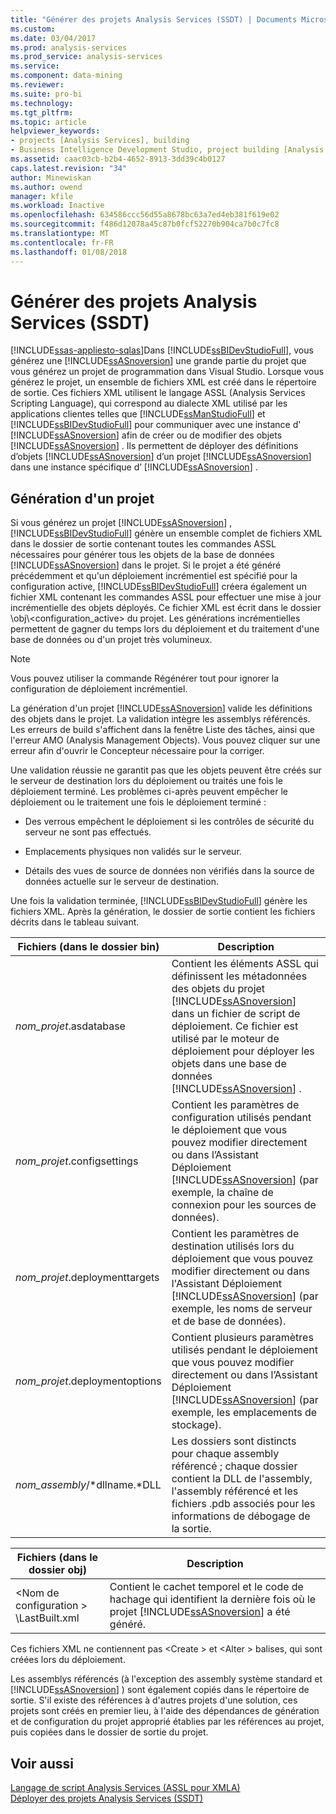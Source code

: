 ```yaml
---
title: "Générer des projets Analysis Services (SSDT) | Documents Microsoft"
ms.custom: 
ms.date: 03/04/2017
ms.prod: analysis-services
ms.prod_service: analysis-services
ms.service: 
ms.component: data-mining
ms.reviewer: 
ms.suite: pro-bi
ms.technology: 
ms.tgt_pltfrm: 
ms.topic: article
helpviewer_keywords:
- projects [Analysis Services], building
- Business Intelligence Development Studio, project building [Analysis Services]
ms.assetid: caac03cb-b2b4-4652-8913-3dd39c4b0127
caps.latest.revision: "34"
author: Minewiskan
ms.author: owend
manager: kfile
ms.workload: Inactive
ms.openlocfilehash: 634586ccc56d55a8678bc63a7ed4eb381f619e02
ms.sourcegitcommit: f486d12078a45c87b0fcf52270b904ca7b0c7fc8
ms.translationtype: MT
ms.contentlocale: fr-FR
ms.lasthandoff: 01/08/2018
---
```

# <a name="build-analysis-services-projects-ssdt"></a>Générer des projets Analysis Services (SSDT)
[!INCLUDE[ssas-appliesto-sqlas](../../includes/ssas-appliesto-sqlas.md)]Dans [!INCLUDE[ssBIDevStudioFull](../../includes/ssbidevstudiofull-md.md)], vous générez une [!INCLUDE[ssASnoversion](../../includes/ssasnoversion-md.md)] une grande partie du projet que vous générez un projet de programmation dans Visual Studio. Lorsque vous générez le projet, un ensemble de fichiers XML est créé dans le répertoire de sortie. Ces fichiers XML utilisent le langage ASSL (Analysis Services Scripting Language), qui correspond au dialecte XML utilisé par les applications clientes telles que [!INCLUDE[ssManStudioFull](../../includes/ssmanstudiofull-md.md)] et [!INCLUDE[ssBIDevStudioFull](../../includes/ssbidevstudiofull-md.md)] pour communiquer avec une instance d' [!INCLUDE[ssASnoversion](../../includes/ssasnoversion-md.md)] afin de créer ou de modifier des objets [!INCLUDE[ssASnoversion](../../includes/ssasnoversion-md.md)] . Ils permettent de déployer des définitions d’objets [!INCLUDE[ssASnoversion](../../includes/ssasnoversion-md.md)] d’un projet [!INCLUDE[ssASnoversion](../../includes/ssasnoversion-md.md)] dans une instance spécifique d’ [!INCLUDE[ssASnoversion](../../includes/ssasnoversion-md.md)] .  
  
## <a name="building-a-project"></a>Génération d'un projet  
 Si vous générez un projet [!INCLUDE[ssASnoversion](../../includes/ssasnoversion-md.md)] , [!INCLUDE[ssBIDevStudioFull](../../includes/ssbidevstudiofull-md.md)] génère un ensemble complet de fichiers XML dans le dossier de sortie contenant toutes les commandes ASSL nécessaires pour générer tous les objets de la base de données [!INCLUDE[ssASnoversion](../../includes/ssasnoversion-md.md)] dans le projet. Si le projet a été généré précédemment et qu'un déploiement incrémentiel est spécifié pour la configuration active, [!INCLUDE[ssBIDevStudioFull](../../includes/ssbidevstudiofull-md.md)] créera également un fichier XML contenant les commandes ASSL pour effectuer une mise à jour incrémentielle des objets déployés. Ce fichier XML est écrit dans le dossier \obj\\<configuration_active\> du projet. Les générations incrémentielles permettent de gagner du temps lors du déploiement et du traitement d'une base de données ou d'un projet très volumineux.  
  
> [!NOTE]  
>  Vous pouvez utiliser la commande Régénérer tout pour ignorer la configuration de déploiement incrémentiel.  
  
 La génération d'un projet [!INCLUDE[ssASnoversion](../../includes/ssasnoversion-md.md)] valide les définitions des objets dans le projet. La validation intègre les assemblys référencés. Les erreurs de build s'affichent dans la fenêtre Liste des tâches, ainsi que l'erreur AMO (Analysis Management Objects). Vous pouvez cliquer sur une erreur afin d'ouvrir le Concepteur nécessaire pour la corriger.  
  
 Une validation réussie ne garantit pas que les objets peuvent être créés sur le serveur de destination lors du déploiement ou traités une fois le déploiement terminé. Les problèmes ci-après peuvent empêcher le déploiement ou le traitement une fois le déploiement terminé :  
  
-   Des verrous empêchent le déploiement si les contrôles de sécurité du serveur ne sont pas effectués.  
  
-   Emplacements physiques non validés sur le serveur.  
  
-   Détails des vues de source de données non vérifiés dans la source de données actuelle sur le serveur de destination.  
  
 Une fois la validation terminée, [!INCLUDE[ssBIDevStudioFull](../../includes/ssbidevstudiofull-md.md)] génère les fichiers XML. Après la génération, le dossier de sortie contient les fichiers décrits dans le tableau suivant.  
  
|Fichiers (dans le dossier bin)|Description|  
|-----------------------------|-----------------|  
|*nom_projet*.asdatabase|Contient les éléments ASSL qui définissent les métadonnées des objets du projet [!INCLUDE[ssASnoversion](../../includes/ssasnoversion-md.md)] dans un fichier de script de déploiement. Ce fichier est utilisé par le moteur de déploiement pour déployer les objets dans une base de données [!INCLUDE[ssASnoversion](../../includes/ssasnoversion-md.md)] .|  
|*nom_projet*.configsettings|Contient les paramètres de configuration utilisés pendant le déploiement que vous pouvez modifier directement ou dans l’Assistant Déploiement [!INCLUDE[ssASnoversion](../../includes/ssasnoversion-md.md)] (par exemple, la chaîne de connexion pour les sources de données).|  
|*nom_projet*.deploymenttargets|Contient les paramètres de destination utilisés lors du déploiement que vous pouvez modifier directement ou dans l'Assistant Déploiement [!INCLUDE[ssASnoversion](../../includes/ssasnoversion-md.md)] (par exemple, les noms de serveur et de base de données).|  
|*nom_projet*.deploymentoptions|Contient plusieurs paramètres utilisés pendant le déploiement que vous pouvez modifier directement ou dans l’Assistant Déploiement [!INCLUDE[ssASnoversion](../../includes/ssasnoversion-md.md)] (par exemple, les emplacements de stockage).|  
|*nom_assembly*/*dllname.*DLL|Les dossiers sont distincts pour chaque assembly référencé ; chaque dossier contient la DLL de l'assembly, l'assembly référencé et les fichiers .pdb associés pour les informations de débogage de la sortie.|  
  
|Fichiers (dans le dossier obj)|Description|  
|-----------------------------|-----------------|  
|\<Nom de configuration > \LastBuilt.xml|Contient le cachet temporel et le code de hachage qui identifient la dernière fois où le projet [!INCLUDE[ssASnoversion](../../includes/ssasnoversion-md.md)] a été généré.|  
  
 Ces fichiers XML ne contiennent pas \<Create > et \<Alter > balises, qui sont créées lors du déploiement.  
  
 Les assemblys référencés (à l'exception des assembly système standard et [!INCLUDE[ssASnoversion](../../includes/ssasnoversion-md.md)] ) sont également copiés dans le répertoire de sortie. S'il existe des références à d'autres projets d'une solution, ces projets sont créés en premier lieu, à l'aide des dépendances de génération et de configuration du projet approprié établies par les références au projet, puis copiées dans le dossier de sortie du projet.  
  
## <a name="see-also"></a>Voir aussi  
 [Langage de script Analysis Services &#40;ASSL pour XMLA&#41;](../../analysis-services/scripting/analysis-services-scripting-language-assl-for-xmla.md)   
 [Déployer des projets Analysis Services &#40;SSDT&#41;](../../analysis-services/multidimensional-models/deploy-analysis-services-projects-ssdt.md)  
  
  
